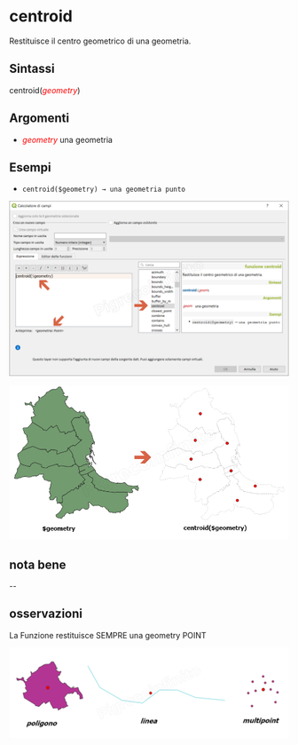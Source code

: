 # centroid

Restituisce il centro geometrico di una geometria.

## Sintassi

centroid(*<span style="color:red;">geometry</span>*)

## Argomenti

* *<span style="color:red;">geometry</span>* una geometria

## Esempi

* `centroid($geometry) → una geometria punto`

![](/img/geometria/centroid/centroid0.png)

![](/img/geometria/centroid/centroid1.png)

## nota bene

--

## osservazioni

La Funzione restituisce SEMPRE una geometry POINT

![](/img/geometria/centroid/centroid2.png)
